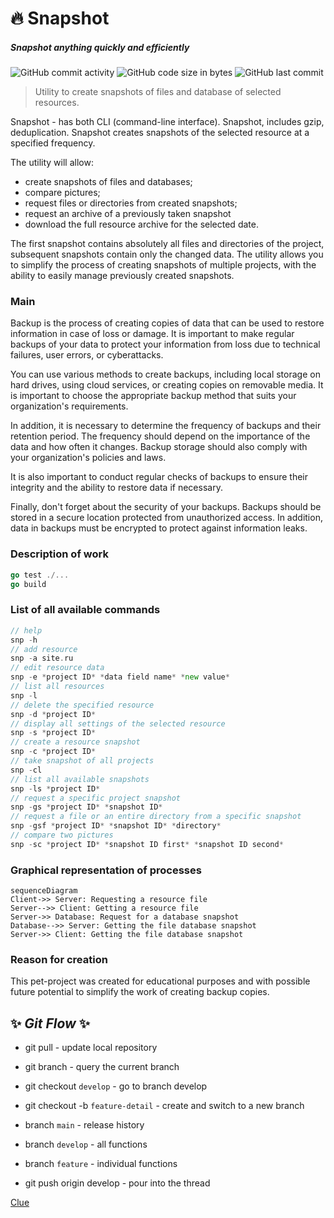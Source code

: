 # :fire: Snapshot

##### _Snapshot anything quickly and efficiently_

![GitHub commit activity](https://img.shields.io/github/commit-activity/m/mr-kaspel/automatic-site-backup)
![GitHub code size in bytes](https://img.shields.io/github/languages/code-size/mr-kaspel/automatic-site-backup)
![GitHub last commit](https://img.shields.io/github/last-commit/mr-kaspel/automatic-site-backup)

>Utility to create snapshots of files and database of selected resources.

Snapshot - has both CLI (command-line interface). Snapshot, includes gzip, deduplication. Snapshot creates snapshots of the selected resource at a specified frequency.

The utility will allow:

- create snapshots of files and databases;
- compare pictures;
- request files or directories from created snapshots;
- request an archive of a previously taken snapshot
- download the full resource archive for the selected date.

The first snapshot contains absolutely all files and directories of the project, subsequent snapshots contain only the changed data.
The utility allows you to simplify the process of creating snapshots of multiple projects, with the ability to easily manage previously created snapshots.

### Main

Backup is the process of creating copies of data that can be used to restore information in case of loss or damage. It is important to make regular backups of your data to protect your information from loss due to technical failures, user errors, or cyberattacks.

You can use various methods to create backups, including local storage on hard drives, using cloud services, or creating copies on removable media. It is important to choose the appropriate backup method that suits your organization's requirements.

In addition, it is necessary to determine the frequency of backups and their retention period. The frequency should depend on the importance of the data and how often it changes. Backup storage should also comply with your organization's policies and laws.

It is also important to conduct regular checks of backups to ensure their integrity and the ability to restore data if necessary.

Finally, don't forget about the security of your backups. Backups should be stored in a secure location protected from unauthorized access. In addition, data in backups must be encrypted to protect against information leaks.

### Description of work

```go
go test ./...
go build
```

### List of all available commands

```go
// help
snp -h
// add resource
snp -a site.ru
// edit resource data
snp -e *project ID* *data field name* *new value*
// list all resources
snp -l
// delete the specified resource
snp -d *project ID*
// display all settings of the selected resource
snp -s *project ID*
// create a resource snapshot
snp -c *project ID*
// take snapshot of all projects
snp -cl
// list all available snapshots
snp -ls *project ID*
// request a specific project snapshot
snp -gs *project ID* *snapshot ID*
// request a file or an entire directory from a specific snapshot
snp -gsf *project ID* *snapshot ID* *directory*
// compare two pictures
snp -sc *project ID* *snapshot ID first* *snapshot ID second*
```

### Graphical representation of processes

```mermaid
sequenceDiagram
Client->> Server: Requesting a resource file
Server-->> Client: Getting a resource file
Server->> Database: Request for a database snapshot
Database-->> Server: Getting the file database snapshot
Server->> Client: Getting the file database snapshot
```

### Reason for creation

This pet-project was created for educational purposes and with possible future potential to simplify the work of creating backup copies.

## ✨ _Git Flow_ ✨

- git pull - update local repository
- git branch - query the current branch
- git checkout `develop` - go to branch develop
- git checkout -b `feature-detail` - create and switch to a new branch

- branch `main` - release history
- branch `develop` - all functions
- branch `feature` - individual functions

- git push origin develop - pour into the thread

[Clue](https://www.atlassian.com/ru/git/tutorials/comparing-workflows/gitflow-workflow)